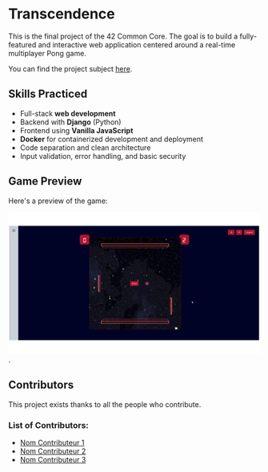 # Transcendence

This is the final project of the 42 Common Core. The goal is to build a fully-featured and interactive web application centered around a real-time multiplayer Pong game.

You can find the project subject [here](./en.subject.pdf).

## Skills Practiced

- Full-stack **web development**
- Backend with **Django** (Python)
- Frontend using **Vanilla JavaScript**
- **Docker** for containerized development and deployment
- Code separation and clean architecture
- Input validation, error handling, and basic security


## Game Preview

Here's a preview of the game:

![Pong Game](./transcendence.png).

## Contributors

This project exists thanks to all the people who contribute.

### List of Contributors:
- [Nom Contributeur 1](https://github.com/Jeremy-coquet)
- [Nom Contributeur 2](https://github.com/jeankersen)
- [Nom Contributeur 3](https://github.com/kioanhfortin)
